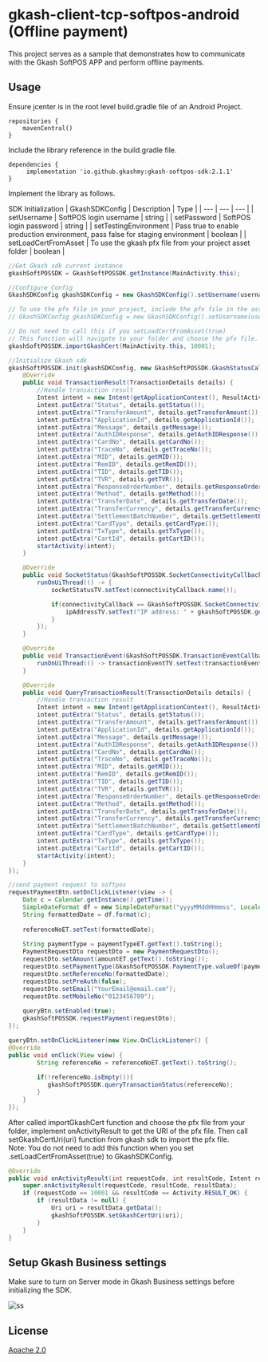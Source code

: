 # gkash-client-tcp-softpos-android (Offline payment)

This project serves as a sample that demonstrates how to communicate with the Gkash SoftPOS APP and perform offline payments.

## Usage
Ensure jcenter is in the root level build.gradle file of an Android Project.

```Gradle
repositories {
    mavenCentral()
}
```


Include the library reference in the build.gradle file.

```Gradle
dependencies {
     implementation 'io.github.gkashmy:gkash-softpos-sdk:2.1.1'
}
```
Implement the library as follows. 

SDK Initialization
| GkashSDKConfig  | Description | Type |
| --- | --- | --- |
| setUsername | SoftPOS login username | string |
| setPassword | SoftPOS login password | string |
| setTestingEnvironment | Pass true to enable production environment, pass false for staging environment | boolean |
| setLoadCertFromAsset | To use the gkash pfx file from your project asset folder | boolean |

```Java
//Get Gkash sdk current instance
gkashSoftPOSSDK = GkashSoftPOSSDK.getInstance(MainActivity.this);

//Configure Config
GkashSDKConfig gkashSDKConfig = new GkashSDKConfig().setUsername(username).setPassword(password).setTestingEnvironment(testingEnv);

// To use the pfx file in your project, include the pfx file in the asset folder
// GkashSDKConfig gkashSDKConfig = new GkashSDKConfig().setUsername(username).setPassword(password).setTestingEnvironment(testingEnv).setLoadCertFromAsset(true);

// Do not need to call this if you setLoadCertFromAsset(true)
// This function will navigate to your folder and choose the pfx file.
gkashSoftPOSSDK.importGkashCert(MainActivity.this, 10001);

//Initialize Gkash sdk
gkashSoftPOSSDK.init(gkashSDKConfig, new GkashSoftPOSSDK.GkashStatusCallback() {
    @Override
    public void TransactionResult(TransactionDetails details) {
        //Handle transaction result
        Intent intent = new Intent(getApplicationContext(), ResultActivity.class);
        intent.putExtra("Status", details.getStatus());
        intent.putExtra("TransferAmount", details.getTransferAmount());
        intent.putExtra("ApplicationId", details.getApplicationId());
        intent.putExtra("Message", details.getMessage());
        intent.putExtra("AuthIDResponse", details.getAuthIDResponse());
        intent.putExtra("CardNo", details.getCardNo());
        intent.putExtra("TraceNo", details.getTraceNo());
        intent.putExtra("MID", details.getMID());
        intent.putExtra("RemID", details.getRemID());
        intent.putExtra("TID", details.getTID());
        intent.putExtra("TVR", details.getTVR());
        intent.putExtra("ResponseOrderNumber", details.getResponseOrderNumber());
        intent.putExtra("Method", details.getMethod());
        intent.putExtra("TransferDate", details.getTransferDate());
        intent.putExtra("TransferCurrency", details.getTransferCurrency());
        intent.putExtra("SettlementBatchNumber", details.getSettlementBatchNumber());
        intent.putExtra("CardType", details.getCardType());
        intent.putExtra("TxType", details.getTxType());
        intent.putExtra("CartId", details.getCartID());
        startActivity(intent);
    }

    @Override
    public void SocketStatus(GkashSoftPOSSDK.SocketConnectivityCallback connectivityCallback) {
        runOnUiThread(() -> {
            socketStatusTV.setText(connectivityCallback.name());

            if(connectivityCallback == GkashSoftPOSSDK.SocketConnectivityCallback.ONLINE){
                ipAddressTV.setText("IP address: " + gkashSoftPOSSDK.getIpAddress());
            }
        });
    }

    @Override
    public void TransactionEvent(GkashSoftPOSSDK.TransactionEventCallback transactionEventCallback) {
        runOnUiThread(() -> transactionEventTV.setText(transactionEventCallback.name()));
    }

    @Override
    public void QueryTransactionResult(TransactionDetails details) {
        //Handle transaction result
        Intent intent = new Intent(getApplicationContext(), ResultActivity.class);
        intent.putExtra("Status", details.getStatus());
        intent.putExtra("TransferAmount", details.getTransferAmount());
        intent.putExtra("ApplicationId", details.getApplicationId());
        intent.putExtra("Message", details.getMessage());
        intent.putExtra("AuthIDResponse", details.getAuthIDResponse());
        intent.putExtra("CardNo", details.getCardNo());
        intent.putExtra("TraceNo", details.getTraceNo());
        intent.putExtra("MID", details.getMID());
        intent.putExtra("RemID", details.getRemID());
        intent.putExtra("TID", details.getTID());
        intent.putExtra("TVR", details.getTVR());
        intent.putExtra("ResponseOrderNumber", details.getResponseOrderNumber());
        intent.putExtra("Method", details.getMethod());
        intent.putExtra("TransferDate", details.getTransferDate());
        intent.putExtra("TransferCurrency", details.getTransferCurrency());
        intent.putExtra("SettlementBatchNumber", details.getSettlementBatchNumber());
        intent.putExtra("CardType", details.getCardType());
        intent.putExtra("TxType", details.getTxType());
        intent.putExtra("CartId", details.getCartID());
        startActivity(intent);
    }
});

//send payment request to softpos
requestPaymentBtn.setOnClickListener(view -> {
    Date c = Calendar.getInstance().getTime();
    SimpleDateFormat df = new SimpleDateFormat("yyyyMMddHHmmss", Locale.getDefault());
    String formattedDate = df.format(c);
    
    referenceNoET.setText(formattedDate);
    
    String paymentType = paymentTypeET.getText().toString();
    PaymentRequestDto requestDto = new PaymentRequestDto();
    requestDto.setAmount(amountET.getText().toString());
    requestDto.setPaymentType(GkashSoftPOSSDK.PaymentType.valueOf(paymentType));
    requestDto.setReferenceNo(formattedDate);
    requestDto.setPreAuth(false);
    requestDto.setEmail("YourEmail@email.com");
    requestDto.setMobileNo("0123456789");
    
    queryBtn.setEnabled(true);
    gkashSoftPOSSDK.requestPayment(requestDto);
});

queryBtn.setOnClickListener(new View.OnClickListener() {
@Override
public void onClick(View view) {
        String referenceNo = referenceNoET.getText().toString();
    
        if(!referenceNo.isEmpty()){
           gkashSoftPOSSDK.queryTransactionStatus(referenceNo);
        }
    }
});
```
After called importGkashCert function and choose the pfx file from your folder, implement onActivityResult to get the URI of the pfx file.
Then call setGkashCertUri(uri) function from gkash sdk to import the pfx file.\
Note: You do not need to add this function when you set .setLoadCertFromAsset(true) to GkashSDKConfig.
```Java
@Override
public void onActivityResult(int requestCode, int resultCode, Intent resultData) {
    super.onActivityResult(requestCode, resultCode, resultData);
    if (requestCode == 10001 && resultCode == Activity.RESULT_OK) {
        if (resultData != null) {
            Uri uri = resultData.getData();
            gkashSoftPOSSDK.setGkashCertUri(uri);
        }
    }
}
```

## Setup Gkash Business settings

Make sure to turn on Server mode in Gkash Business settings before initializing the SDK.

![ss](https://github.com/gkashmy/gkash-client-tcp-softpos-android/assets/72077476/c7b38acd-3bff-4efe-b9b8-34fb8fac1c89)

## License
[Apache 2.0](https://choosealicense.com/licenses/apache-2.0/)
